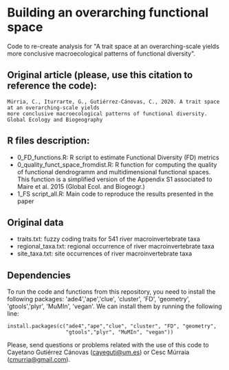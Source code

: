 # Building an overarching functional space

Code to re-create analysis for "A trait space at an overarching-scale yields more conclusive macroecological patterns of functional diversity".

## Original article (please, use this citation to reference the code):

```
Múrria, C., Iturrarte, G., Gutiérrez-Cánovas, C., 2020. A trait space at an overarching-scale yields 
more conclusive macroecological patterns of functional diversity. Global Ecology and Biogeography
```

## R files description:

* 0_FD_functions.R: R script to estimate Functional Diversity (FD) metrics
* 0_quality_funct_space_fromdist.R: R function for computing the quality of functional dendrogramm and multidimensional functional spaces. This function is a simplified version of the Appendix S1 associated to Maire et al. 2015 (Global Ecol. and Biogeogr.)
* 1_FS script_all.R: Main code to reproduce the results presented in the paper

## Original data
* traits.txt: fuzzy coding traits for 541 river macroinvertebrate taxa
* regional_taxa.txt: regional occurrence of river macroinvertebrate taxa
* site_taxa.txt: site occurrences of river macroinvertebrate taxa

## Dependencies
To run the code and functions from this repository, you need to install the following packages: 'ade4','ape','clue', 'cluster', 'FD', 'geometry',
'gtools','plyr', 'MuMIn', 'vegan'. We can install them by running the following line:

```
install.packages(c("ade4","ape","clue", "cluster", "FD", "geometry",
                   "gtools","plyr", "MuMIn", "vegan"))

```

Please, send questions or problems related with the use of this code to Cayetano Gutiérrez Cánovas (cayeguti@um.es) or Cesc Múrraia (cmurria@gmail.com).

